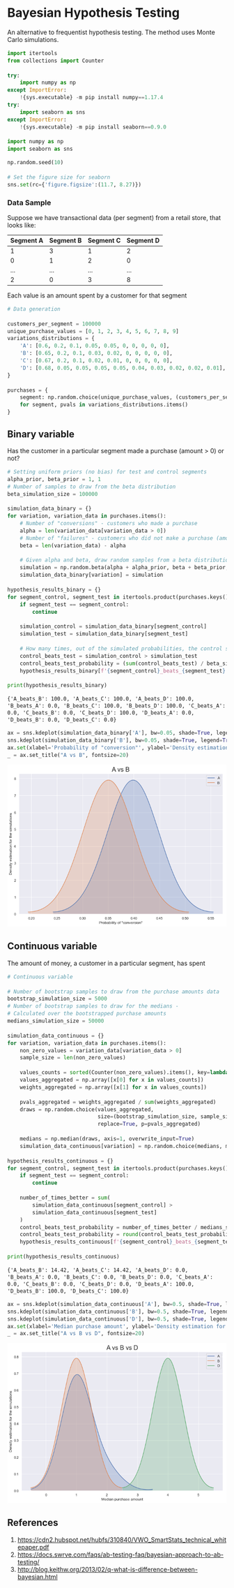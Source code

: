 # Bayesian Hypothesis Testing

An alternative to frequentist hypothesis testing. The method uses Monte Carlo simulations.


```python
import itertools
from collections import Counter

try:
    import numpy as np
except ImportError:
    !{sys.executable} -m pip install numpy==1.17.4
try:
    import seaborn as sns
except ImportError:
    !{sys.executable} -m pip install seaborn==0.9.0

import numpy as np
import seaborn as sns
```


```python
np.random.seed(10)

# Set the figure size for seaborn
sns.set(rc={'figure.figsize':(11.7, 8.27)})
```

### Data Sample
Suppose we have transactional data (per segment) from a retail store, that looks like:

| Segment A | Segment B | Segment C | Segment D |
|---|---|---|---|
| 1 | 3 | 1 | 2 |
| 0 | 1 | 2 | 0 |
| ... | ... | ... | ... |
| 2 | 0 | 3 | 8 |

Each value is an amount spent by a customer for that segment



```python
# Data generation

customers_per_segment = 100000
unique_purchase_values = [0, 1, 2, 3, 4, 5, 6, 7, 8, 9]
variations_distributions = {
    'A': [0.6, 0.2, 0.1, 0.05, 0.05, 0, 0, 0, 0, 0],
    'B': [0.65, 0.2, 0.1, 0.03, 0.02, 0, 0, 0, 0, 0],
    'C': [0.67, 0.2, 0.1, 0.02, 0.01, 0, 0, 0, 0, 0],
    'D': [0.68, 0.05, 0.05, 0.05, 0.05, 0.04, 0.03, 0.02, 0.02, 0.01],
}

purchases = {
    segment: np.random.choice(unique_purchase_values, (customers_per_segment,), p=pvals) 
    for segment, pvals in variations_distributions.items()
}
```

## Binary variable
Has the customer in a particular segment made a purchase (amount > 0) or not?


```python
# Setting uniform priors (no bias) for test and control segments
alpha_prior, beta_prior = 1, 1
# Number of samples to draw from the beta distribution
beta_simulation_size = 100000

simulation_data_binary = {}
for variation, variation_data in purchases.items():
    # Number of "conversions" - customers who made a purchase
    alpha = len(variation_data[variation_data > 0])
    # Number of "failures" - customers who did not make a purchase (amount = 0)
    beta = len(variation_data) - alpha
    
    # Given alpha and beta, draw random samples from a beta distribution, "beta_simulation_size" times
    simulation = np.random.beta(alpha + alpha_prior, beta + beta_prior, size=beta_simulation_size)
    simulation_data_binary[variation] = simulation

hypothesis_results_binary = {}
for segment_control, segment_test in itertools.product(purchases.keys(), purchases.keys()):
    if segment_test == segment_control:
        continue
    
    simulation_control = simulation_data_binary[segment_control]
    simulation_test = simulation_data_binary[segment_test]

    # How many times, out of the simulated probabilities, the control segment beats the test segment
    control_beats_test = simulation_control > simulation_test
    control_beats_test_probability = (sum(control_beats_test) / beta_simulation_size) * 100
    hypothesis_results_binary[f'{segment_control}_beats_{segment_test}'] = round(control_beats_test_probability, 2)
        
print(hypothesis_results_binary)
```

    {'A_beats_B': 100.0, 'A_beats_C': 100.0, 'A_beats_D': 100.0, 'B_beats_A': 0.0, 'B_beats_C': 100.0, 'B_beats_D': 100.0, 'C_beats_A': 0.0, 'C_beats_B': 0.0, 'C_beats_D': 100.0, 'D_beats_A': 0.0, 'D_beats_B': 0.0, 'D_beats_C': 0.0}



```python
ax = sns.kdeplot(simulation_data_binary['A'], bw=0.05, shade=True, legend=True, label='A')
sns.kdeplot(simulation_data_binary['B'], bw=0.05, shade=True, legend=True, label='B')
ax.set(xlabel='Probability of "conversion"', ylabel='Density estimation for the simulations')
_ = ax.set_title("A vs B", fontsize=20)
```

![Binary Comparison](binary_comparison.png)

## Continuous variable
The amount of money, a customer in a particular segment, has spent


```python
# Continuous variable

# Number of bootstrap samples to draw from the purchase amounts data
bootstrap_simulation_size = 5000
# Number of bootstrap samples to draw for the medians -
# Calculated over the bootstrapped purchase amounts
medians_simulation_size = 50000

simulation_data_continuous = {}
for variation, variation_data in purchases.items():
    non_zero_values = variation_data[variation_data > 0]
    sample_size = len(non_zero_values)
    
    values_counts = sorted(Counter(non_zero_values).items(), key=lambda x: x[0])
    values_aggregated = np.array([x[0] for x in values_counts])
    weights_aggregated = np.array([x[1] for x in values_counts])
    
    pvals_aggregated = weights_aggregated / sum(weights_aggregated)
    draws = np.random.choice(values_aggregated, 
                             size=(bootstrap_simulation_size, sample_size), 
                             replace=True, p=pvals_aggregated)
    
    medians = np.median(draws, axis=1, overwrite_input=True)
    simulation_data_continuous[variation] = np.random.choice(medians, medians_simulation_size, replace=True)

hypothesis_results_continuous = {}
for segment_control, segment_test in itertools.product(purchases.keys(), purchases.keys()):
    if segment_test == segment_control:
        continue

    number_of_times_better = sum(
        simulation_data_continuous[segment_control] > 
        simulation_data_continuous[segment_test]
    )
    control_beats_test_probability = number_of_times_better / medians_simulation_size
    control_beats_test_probability = round(control_beats_test_probability * 100, 2)
    hypothesis_results_continuous[f'{segment_control}_beats_{segment_test}'] = control_beats_test_probability

print(hypothesis_results_continuous)
```

    {'A_beats_B': 14.42, 'A_beats_C': 14.42, 'A_beats_D': 0.0, 'B_beats_A': 0.0, 'B_beats_C': 0.0, 'B_beats_D': 0.0, 'C_beats_A': 0.0, 'C_beats_B': 0.0, 'C_beats_D': 0.0, 'D_beats_A': 100.0, 'D_beats_B': 100.0, 'D_beats_C': 100.0}



```python
ax = sns.kdeplot(simulation_data_continuous['A'], bw=0.5, shade=True, legend=True, label='A')
sns.kdeplot(simulation_data_continuous['B'], bw=0.5, shade=True, legend=True, label='B')
sns.kdeplot(simulation_data_continuous['D'], bw=0.5, shade=True, legend=True, label='D')
ax.set(xlabel='Median purchase amount', ylabel='Density estimation for the simulations')
_ = ax.set_title("A vs B vs D", fontsize=20)
```

![Continuous Comparison](continuous_comparison.png)

## References
1. https://cdn2.hubspot.net/hubfs/310840/VWO_SmartStats_technical_whitepaper.pdf
2. https://docs.swrve.com/faqs/ab-testing-faq/bayesian-approach-to-ab-testing/
3. http://blog.keithw.org/2013/02/q-what-is-difference-between-bayesian.html

